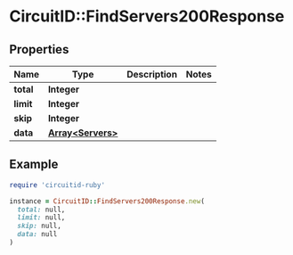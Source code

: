 # CircuitID::FindServers200Response

## Properties

| Name | Type | Description | Notes |
| ---- | ---- | ----------- | ----- |
| **total** | **Integer** |  |  |
| **limit** | **Integer** |  |  |
| **skip** | **Integer** |  |  |
| **data** | [**Array&lt;Servers&gt;**](Servers.md) |  |  |

## Example

```ruby
require 'circuitid-ruby'

instance = CircuitID::FindServers200Response.new(
  total: null,
  limit: null,
  skip: null,
  data: null
)
```

